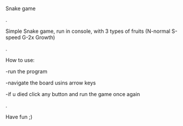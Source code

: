 Snake game

.

Simple Snake game, run in console, with 3 types of fruits (N-normal S-speed G-2x Growth)

.

How to use:

-run the program

-navigate the board usins arrow keys

-if u died click any button and run the game once again

.

Have fun ;)
